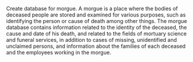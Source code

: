 Create database for morgue. A morgue is a place where the bodies of deceased people are stored and examined
for various purposes, such as identifying the person or cause of death among other things. The morgue
database contains information related to the identity of the deceased, the cause and date of his death, and
related to the fields of mortuary science and funeral services, in addition to cases of missing, unidentified and
unclaimed persons, and information about the families of each deceased and the employees working in the
morgue.
